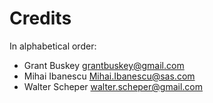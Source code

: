 # Credits

In alphabetical order:

- Grant Buskey <grantbuskey@gmail.com>
- Mihai Ibanescu <Mihai.Ibanescu@sas.com>
- Walter Scheper <walter.scheper@gmail.com>
